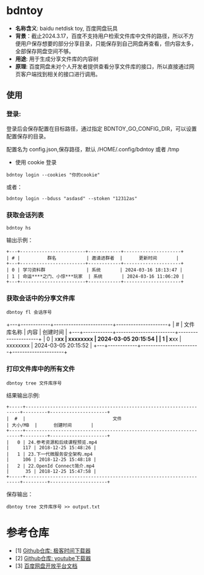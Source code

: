 # bdntoy

- **名称含义**: baidu netdisk toy, 百度网盘玩具
- **背景**：截止2024.3.17，百度不支持用户检索文件库中文件的路径，所以不方便用户保存想要的部分分享目录，只能保存到自己网盘再查看，但内容太多，全部保存网盘空间不够。
- **用途**: 用于生成分享文件库的内容树
- **原理**: 百度网盘未对个人开发者提供查看分享文件库的接口，所以直接通过网页客户端找到相关的接口进行调用。
## 使用

### 登录:
登录后会保存配置在目标路径，通过指定 BDNTOY_GO_CONFIG_DIR，可以设置配置保存的目录。 

配置名为 config.json,保存路径，默认 /HOME/.config/bdntoy 或者 /tmp



- 使用 cookie 登录
```shell
bdntoy login --cookies "你的cookie"
```
或者：
```shell
bdntoy login --bduss "asdasd" --stoken "12312as"
```

### 获取会话列表

```shell
bdntoy hs
```

输出示例：
```text
+---+------------------------+------------+---------------------+
| # |          群名           | 邀请进群者  |      更新时间       |
+---+------------------------+------------+---------------------+
| 0 | 学习资料群               | 系统       | 2024-03-16 18:13:47 |
| 1 | 命运****之门、小惊***玩家  | 系统       | 2024-03-16 11:06:20 |
+---+------------------------+------------+---------------------+
```

### 获取会话中的分享文件库

```shell
dbntoy fl 会话序号
```

+---+------------+------------------------+---------------------+
| # | 文件库名称   |          内容           |      创建时间       |
+---+------------+------------------------+---------------------+
| 0 | x**xx      | xxxxxxxx               | 2024-03-05 20:15:54 |
| 1 | x**xx      | xxxxxxxx               | 2024-03-05 20:15:52 |
+---+------------+------------------------+---------------------+


### 打印文件库中的所有文件
```shell
dbntoy tree 文件库序号
```
结果输出示例:
```text
+-----+--------------------------------------------------------------------+---------+---------------------+
|  #  |                                文件                                 | 大小/MB  |      创建时间       |
+-----+--------------------------------------------------------------------+---------+---------------------+
|   0 | 24.参考资源和后续课程预览.mp4                                          |     117 | 2018-12-25 15:48:26 |
|   1 | 23.下一代微服务安全架构.mp4                                            |     106 | 2018-12-25 15:48:18 |
|   2 | 22.OpenId Connect简介.mp4                                           |      35 | 2018-12-25 15:47:58 |
+-----+--------------------------------------------------------------------+---------+---------------------+
```

保存输出：
```shell
dbntoy tree 文件库序号 >> output.txt
```

# 参考仓库
- [1] [Github仓库: 极客时间下载器](https://github.com/mmzou/geektime-dl)
- [2] [Github仓库: youtube下载器](https://github.com/kkdai/youtube) 
- [3] [百度网盘开放平台文档](https://pan.baidu.com/union/document/basic)
